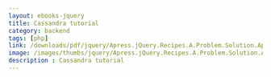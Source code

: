 ```yaml
---
layout: ebooks-jquery
title: Cassandra tutorial
category: backend
tags: [php]
link: /downloads/pdf/jquery/Apress.jQuery.Recipes.A.Problem.Solution.Approach.Jan.2010.pdf 
image: /images/thumbs/jquery/Apress.jQuery.Recipes.A.Problem.Solution.Approach.Jan.2010-min.png
description : Cassandra tutorial 
---
```












